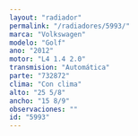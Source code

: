 ```yaml
---
layout: "radiador"
permalink: "/radiadores/5993/"
marca: "Volkswagen"
modelo: "Golf"
ano: "2012"
motor: "L4 1.4 2.0"
transmision: "Automática"
parte: "732872"
clima: "Con clima"
alto: "25 5/8"
ancho: "15 8/9"
observaciones: ""
id: "5993"
---
```


